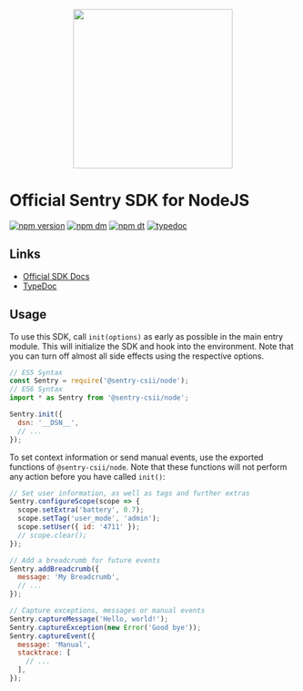 <p align="center">
  <a href="https://sentry.io" target="_blank" align="center">
    <img src="https://sentry-brand.storage.googleapis.com/sentry-logo-black.png" width="280">
  </a>
  <br />
</p>

# Official Sentry SDK for NodeJS

[![npm version](https://img.shields.io/npm/v/@sentry-csii/node.svg)](https://www.npmjs.com/package/@sentry-csii/node)
[![npm dm](https://img.shields.io/npm/dm/@sentry-csii/node.svg)](https://www.npmjs.com/package/@sentry-csii/node)
[![npm dt](https://img.shields.io/npm/dt/@sentry-csii/node.svg)](https://www.npmjs.com/package/@sentry-csii/node)
[![typedoc](https://img.shields.io/badge/docs-typedoc-blue.svg)](http://getsentry.github.io/sentry-javascript/)

## Links

- [Official SDK Docs](https://docs.sentry.io/quickstart/)
- [TypeDoc](http://getsentry.github.io/sentry-javascript/)

## Usage

To use this SDK, call `init(options)` as early as possible in the main entry module. This will initialize the SDK and
hook into the environment. Note that you can turn off almost all side effects using the respective options.

```javascript
// ES5 Syntax
const Sentry = require('@sentry-csii/node');
// ES6 Syntax
import * as Sentry from '@sentry-csii/node';

Sentry.init({
  dsn: '__DSN__',
  // ...
});
```

To set context information or send manual events, use the exported functions of `@sentry-csii/node`. Note that these
functions will not perform any action before you have called `init()`:

```javascript
// Set user information, as well as tags and further extras
Sentry.configureScope(scope => {
  scope.setExtra('battery', 0.7);
  scope.setTag('user_mode', 'admin');
  scope.setUser({ id: '4711' });
  // scope.clear();
});

// Add a breadcrumb for future events
Sentry.addBreadcrumb({
  message: 'My Breadcrumb',
  // ...
});

// Capture exceptions, messages or manual events
Sentry.captureMessage('Hello, world!');
Sentry.captureException(new Error('Good bye'));
Sentry.captureEvent({
  message: 'Manual',
  stacktrace: [
    // ...
  ],
});
```
